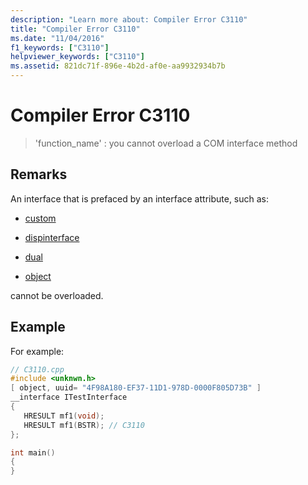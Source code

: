 ```yaml
---
description: "Learn more about: Compiler Error C3110"
title: "Compiler Error C3110"
ms.date: "11/04/2016"
f1_keywords: ["C3110"]
helpviewer_keywords: ["C3110"]
ms.assetid: 821dc71f-896e-4b2d-af0e-aa9932934b7b
---
```

# Compiler Error C3110

> 'function_name' : you cannot overload a COM interface method

## Remarks

An interface that is prefaced by an interface attribute, such as:

- [custom](../../windows/attributes/custom-cpp.md)

- [dispinterface](../../windows/attributes/dispinterface.md)

- [dual](../../windows/attributes/dual.md)

- [object](../../windows/attributes/object-cpp.md)

cannot be overloaded.

## Example

For example:

```cpp
// C3110.cpp
#include <unknwn.h>
[ object, uuid= "4F98A180-EF37-11D1-978D-0000F805D73B" ]
__interface ITestInterface
{
   HRESULT mf1(void);
   HRESULT mf1(BSTR); // C3110
};

int main()
{
}
```
